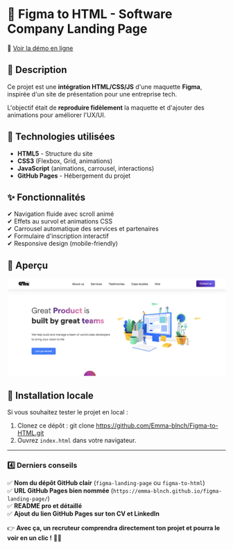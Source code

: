 # 🎨 Figma to HTML - Software Company Landing Page

🔗 [Voir la démo en ligne](https://emma-blnch.github.io/Figma-to-HTML/)

## 📌 Description
Ce projet est une **intégration HTML/CSS/JS** d'une maquette **Figma**, inspirée d'un site de présentation pour une entreprise tech.

L'objectif était de **reproduire fidèlement** la maquette et d'ajouter des animations pour améliorer l'UX/UI.

## 🚀 Technologies utilisées
- **HTML5** - Structure du site
- **CSS3** (Flexbox, Grid, animations)
- **JavaScript** (animations, carrousel, interactions)
- **GitHub Pages** - Hébergement du projet

## ✨ Fonctionnalités
✔ Navigation fluide avec scroll animé  
✔ Effets au survol et animations CSS  
✔ Carrousel automatique des services et partenaires  
✔ Formulaire d'inscription interactif  
✔ Responsive design (mobile-friendly)  

## 📸 Aperçu
![Aperçu du projet](assets/img/preview.png)

## 📂 Installation locale
Si vous souhaitez tester le projet en local :
1. Clonez ce dépôt : git clone https://github.com/Emma-blnch/Figma-to-HTML.git
2. Ouvrez `index.html` dans votre navigateur.

---

### **4️⃣ Derniers conseils**
✅ **Nom du dépôt GitHub clair** (`figma-landing-page` ou `figma-to-html`)  
✅ **URL GitHub Pages bien nommée** (`https://emma-blnch.github.io/figma-landing-page/`)  
✅ **README pro et détaillé**  
✅ **Ajout du lien GitHub Pages sur ton CV et LinkedIn**  

👉 **Avec ça, un recruteur comprendra directement ton projet et pourra le voir en un clic !** 🚀🔥

